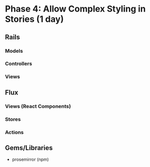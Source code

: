 # Phase 4: Allow Complex Styling in Stories (1 day)

## Rails
### Models

### Controllers

### Views

## Flux
### Views (React Components)

### Stores

### Actions

## Gems/Libraries
* prosemirror (npm)
